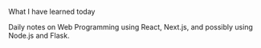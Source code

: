 What I have learned today

Daily notes on Web Programming using React, Next.js, and possibly using Node.js and Flask.